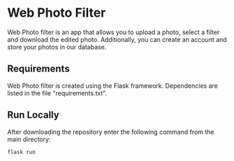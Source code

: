 # Web Photo Filter

Web Photo filter is an app that allows you to upload a photo, select a filter and download the edited photo. Additionally, you can create an account and store your photos in our database.

## Requirements

Web Photo filter is created using the Flask framework. Dependencies are listed in the file "requirements.txt".

## Run Locally
After downloading the repository enter the following command from the main directory:
```
flask run
```


